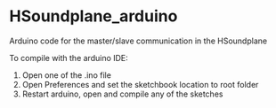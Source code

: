 # HSoundplane_arduino
Arduino code for the master/slave communication in the HSoundplane

To compile with the arduino IDE:
1. Open one of the .ino file
2. Open Preferences and set the sketchbook location to root folder
3. Restart arduino, open and compile any of the sketches